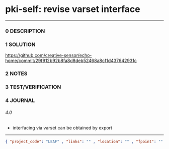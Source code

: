 # pki-self: revise varset interface
--------------------------------
### 0 DESCRIPTION


### 1 SOLUTION

https://github.com/creative-sensor/echo-home/commit/29f912b92b8fa8d8deb52468a8cf1d437642931c

### 2 NOTES


### 3 TEST/VERIFICATION


### 4 JOURNAL
###### 4.0
- interfacing via varset can be obtained by export


--------------------------------
```json
{ "project_code": "LEAF" , "links": "" , "location": "" , "fpoint": "" }
```
